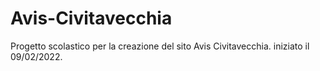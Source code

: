 # Avis-Civitavecchia
Progetto scolastico per la creazione del sito Avis Civitavecchia. iniziato il 09/02/2022.
